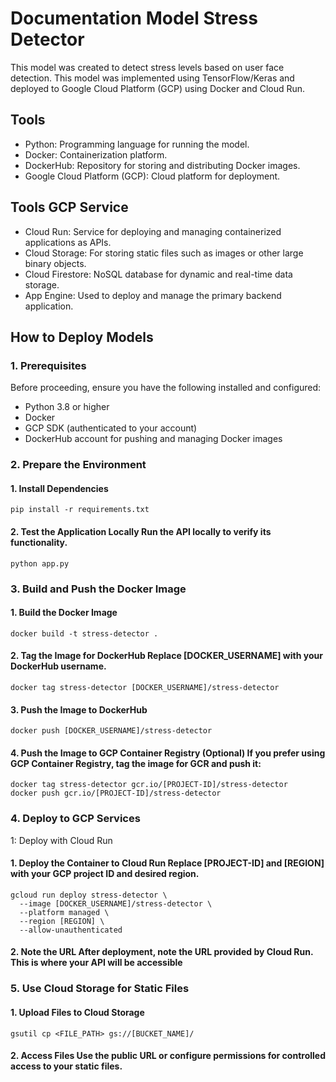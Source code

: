 # Documentation Model Stress Detector

This model was created to detect stress levels based on user face detection. This model was implemented using TensorFlow/Keras and deployed to Google Cloud Platform (GCP) using Docker and Cloud Run.

## Tools

- Python: Programming language for running the model.
- Docker: Containerization platform.
- DockerHub: Repository for storing and distributing Docker images.
-  Google Cloud Platform (GCP): Cloud platform for deployment.
## Tools GCP Service
- Cloud Run: Service for deploying and managing containerized applications as APIs.
- Cloud Storage: For storing static files such as images or other large binary objects.
- Cloud Firestore: NoSQL database for dynamic and real-time data storage.
- App Engine: Used to deploy and manage the primary backend application.

## How to Deploy Models
### 1. Prerequisites
Before proceeding, ensure you have the following installed and configured:
- Python 3.8 or higher
- Docker
- GCP SDK (authenticated to your account)
- DockerHub account for pushing and managing Docker images

### 2. Prepare the Environment

  #### 1. Install Dependencies
  ```
pip install -r requirements.txt
```
 #### 2. Test the Application Locally Run the API locally to verify its functionality.
 ```
python app.py
```
### 3. Build and Push the Docker Image
  #### 1. Build the Docker Image
  ```
docker build -t stress-detector .
```
  #### 2. Tag the Image for DockerHub Replace [DOCKER_USERNAME] with your DockerHub username.
  ```
docker tag stress-detector [DOCKER_USERNAME]/stress-detector
```
  #### 3. Push the Image to DockerHub
```
docker push [DOCKER_USERNAME]/stress-detector
```
  #### 4. Push the Image to GCP Container Registry (Optional) If you prefer using GCP Container Registry, tag the image for GCR and push it:
```
docker tag stress-detector gcr.io/[PROJECT-ID]/stress-detector
docker push gcr.io/[PROJECT-ID]/stress-detector
```
### 4. Deploy to GCP Services
1: Deploy with Cloud Run
  #### 1. Deploy the Container to Cloud Run Replace [PROJECT-ID] and [REGION] with your GCP project ID and desired region.
  ```
gcloud run deploy stress-detector \
    --image [DOCKER_USERNAME]/stress-detector \
    --platform managed \
    --region [REGION] \
    --allow-unauthenticated
```
#### 2. Note the URL After deployment, note the URL provided by Cloud Run. This is where your API will be accessible

### 5. Use Cloud Storage for Static Files
#### 1. Upload Files to Cloud Storage
```
gsutil cp <FILE_PATH> gs://[BUCKET_NAME]/
```
#### 2. Access Files Use the public URL or configure permissions for controlled access to your static files.
